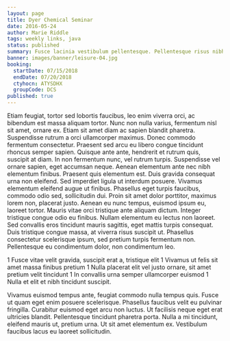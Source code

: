 ```yaml
---
layout: page
title: Dyer Chemical Seminar
date: 2016-05-24
author: Marie Riddle
tags: weekly links, java
status: published
summary: Fusce lacinia vestibulum pellentesque. Pellentesque risus nibh, fringilla id.
banner: images/banner/leisure-04.jpg
booking:
  startDate: 07/15/2018
  endDate: 07/20/2018
  ctyhocn: ATYSDHX
  groupCode: DCS
published: true
---
```

Etiam feugiat, tortor sed lobortis faucibus, leo enim viverra orci, ac bibendum est massa aliquam tortor. Nunc non nulla varius, fermentum nisl sit amet, ornare ex. Etiam sit amet diam ac sapien blandit pharetra. Suspendisse rutrum a orci ullamcorper maximus. Donec commodo fermentum consectetur. Praesent sed arcu eu libero congue tincidunt rhoncus semper sapien. Quisque ante ante, hendrerit et rutrum quis, suscipit at diam. In non fermentum nunc, vel rutrum turpis. Suspendisse vel ornare sapien, eget accumsan neque. Aenean elementum ante nec nibh elementum finibus.
Praesent quis elementum est. Duis gravida consequat urna non eleifend. Sed imperdiet ligula ut interdum posuere. Vivamus elementum eleifend augue ut finibus. Phasellus eget turpis faucibus, commodo odio sed, sollicitudin dui. Proin sit amet dolor porttitor, maximus lorem non, placerat justo. Aenean eu nunc tempus, euismod ipsum eu, laoreet tortor. Mauris vitae orci tristique ante aliquam dictum. Integer tristique congue odio eu finibus. Nullam elementum eu lectus non laoreet. Sed convallis eros tincidunt mauris sagittis, eget mattis turpis consequat. Duis tristique congue massa, at viverra risus suscipit ut. Phasellus consectetur scelerisque ipsum, sed pretium turpis fermentum non. Pellentesque eu condimentum dolor, non condimentum leo.

1 Fusce vitae velit gravida, suscipit erat a, tristique elit
1 Vivamus ut felis sit amet massa finibus pretium
1 Nulla placerat elit vel justo ornare, sit amet pretium velit tincidunt
1 In convallis urna semper ullamcorper euismod
1 Nulla et elit et nibh tincidunt suscipit.

Vivamus euismod tempus ante, feugiat commodo nulla tempus quis. Fusce ut quam eget enim posuere scelerisque. Phasellus faucibus velit eu pulvinar fringilla. Curabitur euismod eget arcu non luctus. Ut facilisis neque eget erat ultricies blandit. Pellentesque tincidunt pharetra porta. Nulla a mi tincidunt, eleifend mauris ut, pretium urna. Ut sit amet elementum ex. Vestibulum faucibus lacus eu laoreet sollicitudin.
